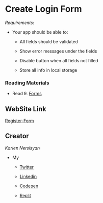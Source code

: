 # Create Login Form

_Requirements_:

- Your app should be able to:

  - All fields should be validated

  - Show error messages under the fields

  - Disable button when all fields not filled

  - Store all info in local storage

### Reading Materials

- Read 9. [Forms](https://reactjs.org/docs/forms.html)

## WebSite Link

[Register-Form](https://login-form-one.vercel.app/)

## Creator

_Karlen Nersisyan_

- My

  - [Twitter](https://twitter.com/nersisyan_karl)

  - [Linkedin](https://www.linkedin.com/in/karlen-nersisyan/)

  - [Codepen](https://codepen.io/karlennersisyan/)

  - [Replit](https://replit.com/@KarlenNersisyan)
